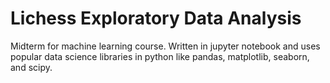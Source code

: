 # Lichess Exploratory Data Analysis

Midterm for machine learning course. Written in jupyter notebook and uses popular data science libraries in python like pandas, matplotlib, seaborn, and scipy.
